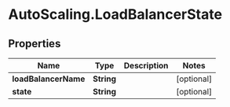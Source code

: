 # AutoScaling.LoadBalancerState

## Properties

Name | Type | Description | Notes
------------ | ------------- | ------------- | -------------
**loadBalancerName** | **String** |  | [optional] 
**state** | **String** |  | [optional] 


